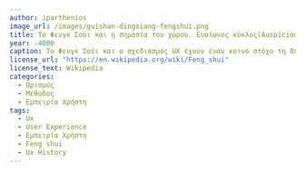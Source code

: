 ```yaml
---
author: iparthenios
image_url: /images/guishan-dingxiang-fengshui.png
title: Το Φενγκ Σούι και η σημασία του χώρου. Ευοίωνος κύκλος(Auspicious Circle) 
year: -4000
caption: Το Φενγκ Σούι και ο σχεδιασμός UX έχουν έναν κοινό στόχο τη δημιουργία αρμονικών χώρων που μας κάνουν να αισθανόμαστε ασφαλείς, παραγωγικοί και άνετοι. Και οι δύο εστιάζουν στην ισορροπία, την αποσυμφόρηση και τη λειτουργικότητα για την επίτευξη αυτού του στόχου. Και οι δύο κλάδοι εργάζονται με τη διάταξη, το πλαίσιο, τα υλικά και τα χρώματα. 
license_url: "https://en.wikipedia.org/wiki/Feng_shui" 
license_text: Wikipedia 
categories:
  - Ορισμός
  - Μέθοδος
  - Εμπειρία Χρήστη
tags:
  - Ux 
  - User Experience 
  - Εμπειρία Χρήστη 
  - Feng shui
  - Ux History
---
```

